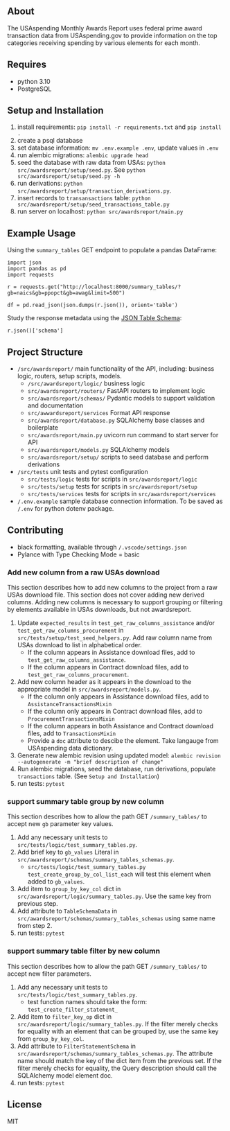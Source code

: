 ## About
The USAspending Monthly Awards Report uses federal prime award transaction data
from USAspending.gov to provide information on the top categories receiving
spending by various elements for each month.


## Requires
- python 3.10
- PostgreSQL

## Setup and Installation
1. install requirements: `pip install -r requirements.txt` and `pip install .`
2. create a psql database
3. set database information: `mv .env.example .env`, update values in `.env`
4. run alembic migrations: `alembic upgrade head`
5. seed the database with raw data from USAs: `python src/awardsreport/setup/seed.py`.
 See `python src/awardsreport/setup/seed.py -h`
6. run derivations: `python src/awardsreport/setup/transaction_derivations.py`.
7. insert records to `transansactions` table: `python src/awardsreport/setup/seed_transactions_table.py`
8. run server on localhost: `python src/awardsreport/main.py`

## Example Usage
Using the `summary_tables` GET endpoint to populate a pandas DataFrame:
```
import json
import pandas as pd
import requests

r = requests.get("http://localhost:8000/summary_tables/?gb=naics&gb=ppopct&gb=awag&limit=500")

df = pd.read_json(json.dumps(r.json()), orient='table')
```

Study the response metadata using the [JSON Table Schema](https://dataprotocols.org/json-table-schema/):
```
r.json()['schema']
```


## Project Structure
- `/src/awardsreport/` main functionality of the API, including: business logic,
routers, setup scripts, models.
  - `/src/awardsreport/logic/` business logic
  - `src/awardsreport/routers/` FastAPI routers to implement logic
  - `src/awardsreport/schemas/` Pydantic models to support validation and
  documentation
  - `src/awwardsreport/services` Format API response
  - `src/awardsreport/database.py` SQLAlchemy base classes and boilerplate
  - `src/awardsreport/main.py` uvicorn run command to start server for API
  - `src/awardsreport/models.py` SQLAlchemy models
  - `src/awardsreport/setup/` scripts to seed database and perform derivations
- `/src/tests` unit tests and pytest configuration
  - `src/tests/logic` tests for scripts in `src/awardsreport/logic`
  - `src/tests/setup` tests for scripts in `src/awardsreport/setup`
  - `src/tests/services` tests for scripts in `src/awardsreport/services`
- `/.env.example` sample database connection information. To be saved as `/.env`
for python dotenv package.


## Contributing
- black formatting, available through `/.vscode/settings.json`
- Pylance with Type Checking Mode = basic
### Add new column from a raw USAs download
This section describes how to add new columns to the project from a raw USAs
download file. This section does not cover adding new derived columns. Adding
new columns is necessary to support grouping or filtering by elements available
in USAs downloads, but not awardsreport.

1. Update `expected_results` in `test_get_raw_columns_assistance` and/or
`test_get_raw_columns_procurement` in `src/tests/setup/test_seed_helpers.py`.
Add raw column name from USAs download to list in alphabetical order.
    - If the column appears in Assistance download files, add to
    `test_get_raw_columns_assistance`.
    - If the column appears in Contract download files, add to
    `test_get_raw_columns_procurement`.
2. Add new column header as it appears in the download to the appropriate model
in `src/awardsreport/models.py`. 
    - If the column only appears in Assistance download files, add to
    `AssistanceTransactionsMixin`
    - If the column only appears in Contract download files, add to
    `ProcurementTransactionsMixin`
    - If the column appears in both Assistance and Contract download files, add
    to `TransactionsMixin`
    - Provide a `doc` attribute to descibe the element. Take langauge from
    USAspending data dictionary.
3. Generate new alembic revision using updated model: `alembic revision --autogenerate -m "brief description of change"`
4. Run alembic migrations, seed the database, run derivations, populate
`transactions` table. (See `Setup and Installation`)
5. run tests: `pytest`
### support summary table group by new column
This section describes how to allow the path GET `/summary_tables/` to accept
new `gb` parameter key values.
1. Add any necessary unit tests to `src/tests/logic/test_summary_tables.py`.
2. Add brief key to `gb_values` Literal in
`src/awardsreport/schemas/summary_tables_schemas.py`.
    - `src/tests/logic/test_summary_tables.py test_create_group_by_col_list_each` 
    will test this element when added to `gb_values`.
3. Add item to `group_by_key_col` dict in
`src/awardsreport/logic/summary_tables.py`. Use the same key from previous step.
4. Add attribute to `TableSchemaData` in `src/awardsreport/schemas/summary_tables_schemas` using same name from step 2.
5. run tests: `pytest`
### support summary table filter by new column
This section describes how to allow the path GET `/summary_tables/` to accept
new filter parameters.
1. Add any necessary unit tests to `src/tests/logic/test_summary_tables.py`.
    - test function names should take the form: `test_create_filter_statement_`
2. Add item to `filter_key_op` dict in
`src/awardsreport/logic/summary_tables.py`. If the filter merely checks for
equality with an element that can be grouped by, use the same key from
`group_by_key_col`.
3. Add attribute to `FilterStatementSchema` in
`src/awardsreport/schemas/summary_tables_schemas.py`. The attribute name should
match the key of the dict item from the previous set. If the filter merely
checks for equality, the Query description should call the SQLAlchemy model
element doc.
4. run tests: `pytest`


## License
MIT